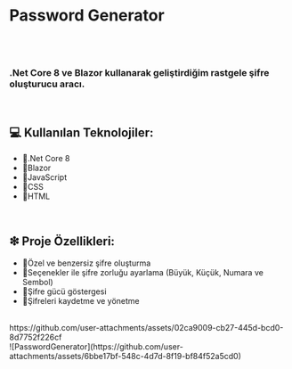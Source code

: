 <h1>Password Generator</h1>
<br>
<br>

<h3>.Net Core 8 ve Blazor kullanarak geliştirdiğim rastgele şifre oluşturucu aracı.</h3>
<br>
<h2>💻 Kullanılan Teknolojiler:</h2>
<ul>
  <li>🔘.Net Core 8</li>
  <li>🔘Blazor</li>
  <li>🔘JavaScript</li>
  <li>🔘CSS</li>
  <li>🔘HTML</li>
</ul>
<br>
<h2>❇ Proje Özellikleri:</h2>
<ul>
  <li>🔘Özel ve benzersiz şifre oluşturma</li>
  <li>🔘Seçenekler ile şifre zorluğu ayarlama (Büyük, Küçük, Numara ve Sembol)</li>
  <li>🔘Şifre gücü göstergesi</li>
  <li>🔘Şifreleri kaydetme ve yönetme</li>
</ul>

<br>
https://github.com/user-attachments/assets/02ca9009-cb27-445d-bcd0-8d7752f226cf

<br>
![PasswordGenerator](https://github.com/user-attachments/assets/6bbe17bf-548c-4d7d-8f19-bf84f52a5cd0)
